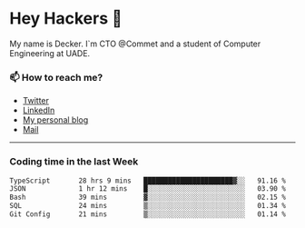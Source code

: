 # Hey Hackers 👋

My name is Decker. I`m CTO @Commet and a student of Computer Engineering at UADE.

### 📫 How to reach me?
- [Twitter](https://x.com/0xDecker) 
- [LinkedIn](https://www.linkedin.com/in/decker-urbano/) 
- [My personal blog](http://decker.sh) 
- [Mail](mailto:me@decker.sh)

---

### Coding time in the last Week

<!--START_SECTION:waka-->

```txt
TypeScript       28 hrs 9 mins   ██████████████████████▓░░   91.16 %
JSON             1 hr 12 mins    █░░░░░░░░░░░░░░░░░░░░░░░░   03.90 %
Bash             39 mins         ▓░░░░░░░░░░░░░░░░░░░░░░░░   02.15 %
SQL              24 mins         ▒░░░░░░░░░░░░░░░░░░░░░░░░   01.34 %
Git Config       21 mins         ▒░░░░░░░░░░░░░░░░░░░░░░░░   01.14 %
```

<!--END_SECTION:waka-->
